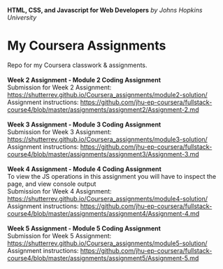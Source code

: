 <strong>HTML, CSS, and Javascript for Web Developers</strong>
<em>by Johns Hopkins University</em>
# My Coursera Assignments<br/>
Repo for my Coursera classwork &amp; assignments.<br/> 
<br/>
<strong>Week 2 Assignment - Module 2 Coding Assignment</strong><br/>
Submission for Week 2 Assignment: https://shutterrev.github.io/Coursera_assignments/module2-solution/<br/>
Assignment instructions: https://github.com/jhu-ep-coursera/fullstack-course4/blob/master/assignments/assignment2/Assignment-2.md<br/>
<br/>
<strong>Week 3 Assignment - Module 3 Coding Assignment</strong><br/>
Submission for Week 3 Assignment: https://shutterrev.github.io/Coursera_assignments/module3-solution/<br/>
Assignment instructions: https://github.com/jhu-ep-coursera/fullstack-course4/blob/master/assignments/assignment3/Assignment-3.md<br/>
<br/>
<strong>Week 4 Assignment - Module 4 Coding Assignment</strong><br/>
To view the JS operations in this assignment you will have to inspect the page, and view console output<br/>
Submission for Week 4 Assignment: https://shutterrev.github.io/Coursera_assignments/module4-solution/<br/>
Assignment instructions: https://github.com/jhu-ep-coursera/fullstack-course4/blob/master/assignments/assignment4/Assignment-4.md<br/>
<br/>
<strong>Week 5 Assignment - Module 5 Coding Assignment</strong><br/>
Submission for Week 5 Assignment: https://shutterrev.github.io/Coursera_assignments/module5-solution/<br/>
Assignment instructions: https://github.com/jhu-ep-coursera/fullstack-course4/blob/master/assignments/assignment5/Assignment-5.md<br/>

